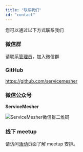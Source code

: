 ```yaml
---
title: "联系我们"
id: "contact"
---
```


您可以通过以下方式联系我们

### 微信群

请联系[管理员](https://jimmysong.io/about)，加入微信群

### GitHub

https://github.com/servicemesher

### 微信公众号

**ServiceMesher**

![ServiceMesher微信群二维码](https://ws1.sinaimg.cn/large/00704eQkgy1friv56eu8vj3076076dga.jpg)

### 线下 meetup

请访问[活动](/activity)页面了解 meetup 安排。

